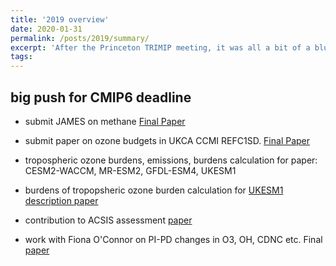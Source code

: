 ```yaml
---
title: '2019 overview'
date: 2020-01-31
permalink: /posts/2019/summary/
excerpt: 'After the Princeton TRIMIP meeting, it was all a bit of a blur, but papers emerged'
tags:
---
```

## big push for CMIP6 deadline

- submit JAMES on methane [Final Paper](/publication/2020-01-01-Methane-emissions-in-a-chemistry-climate-model-Feedbacks-and-climate-response)

- submit paper on ozone budgets in UKCA CCMI REFC1SD.   [Final Paper](/publication/2020-01-01-On-the-Changing-Role-of-the-Stratosphere-on-the-Tropospheric-Ozone-Budget-1979-2010)

- tropospheric ozone burdens, emissions, burdens calculation for paper: CESM2-WACCM, MR-ESM2, GFDL-ESM4, UKESM1

- burdens of tropopsheric ozone burden calculation for [UKESM1 description paper](/publication/2019-01-01-UKESM1-Description-and-evaluation-of-the-UK-Earth-System-Model)

- contribution to ACSIS assessment [paper](/publication/2020-01-01-The-evaluation-of-the-North-Atlantic-climate-system-in-UKESM1-historical-simulations-for-CMIP6)

- work with Fiona O'Connor on PI-PD changes in O3, OH, CDNC etc.  Final [paper](/publication/2021-01-01-Assessment-of-pre-industrial-to-present-day-anthropogenic-climate-forcing-in-UKESM1)
